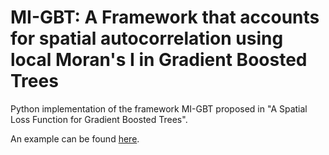 # MI-GBT: A Framework that accounts for spatial autocorrelation using local Moran's I in Gradient Boosted Trees

Python implementation of the framework MI-GBT proposed in "A Spatial Loss Function for Gradient Boosted Trees".

An example can be found [here](example.ipynb).